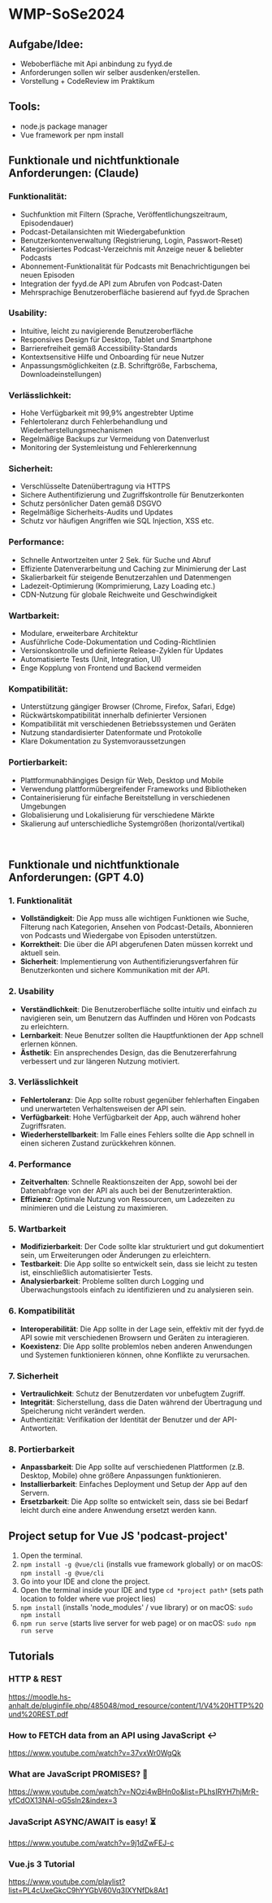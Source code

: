 # WMP-SoSe2024

## Aufgabe/Idee:
- Weboberfläche mit Api anbindung zu fyyd.de
- Anforderungen sollen wir selber ausdenken/erstellen.
- Vorstellung + CodeReview im Praktikum

## Tools:
- node.js package manager
- Vue framework per npm install

## Funktionale und nichtfunktionale Anforderungen:  (Claude)<br>

### Funktionalität:
-	Suchfunktion mit Filtern (Sprache, Veröffentlichungszeitraum, Episodendauer)
-	Podcast-Detailansichten mit Wiedergabefunktion
-	Benutzerkontenverwaltung (Registrierung, Login, Passwort-Reset)
-	Kategorisiertes Podcast-Verzeichnis mit Anzeige neuer & beliebter Podcasts
-	Abonnement-Funktionalität für Podcasts mit Benachrichtigungen bei neuen Episoden
-	Integration der fyyd.de API zum Abrufen von Podcast-Daten
-	Mehrsprachige Benutzeroberfläche basierend auf fyyd.de Sprachen
### Usability:
-	Intuitive, leicht zu navigierende Benutzeroberfläche
-	Responsives Design für Desktop, Tablet und Smartphone
-	Barrierefreiheit gemäß Accessibility-Standards
-	Kontextsensitive Hilfe und Onboarding für neue Nutzer
-	Anpassungsmöglichkeiten (z.B. Schriftgröße, Farbschema, Downloadeinstellungen)
### Verlässlichkeit:
-	Hohe Verfügbarkeit mit 99,9% angestrebter Uptime
-	Fehlertoleranz durch Fehlerbehandlung und Wiederherstellungsmechanismen
-	Regelmäßige Backups zur Vermeidung von Datenverlust
-	Monitoring der Systemleistung und Fehlererkennung
### Sicherheit:
-	Verschlüsselte Datenübertragung via HTTPS
-	Sichere Authentifizierung und Zugriffskontrolle für Benutzerkonten
-	Schutz persönlicher Daten gemäß DSGVO
-	Regelmäßige Sicherheits-Audits und Updates
-	Schutz vor häufigen Angriffen wie SQL Injection, XSS etc.
### Performance:
-	Schnelle Antwortzeiten unter 2 Sek. für Suche und Abruf
-	Effiziente Datenverarbeitung und Caching zur Minimierung der Last
-	Skalierbarkeit für steigende Benutzerzahlen und Datenmengen
-	Ladezeit-Optimierung (Komprimierung, Lazy Loading etc.)
-	CDN-Nutzung für globale Reichweite und Geschwindigkeit
### Wartbarkeit:
-	Modulare, erweiterbare Architektur
-	Ausführliche Code-Dokumentation und Coding-Richtlinien
-	Versionskontrolle und definierte Release-Zyklen für Updates
-	Automatisierte Tests (Unit, Integration, UI)
-	Enge Kopplung von Frontend und Backend vermeiden
### Kompatibilität:
-	Unterstützung gängiger Browser (Chrome, Firefox, Safari, Edge)
-	Rückwärtskompatibilität innerhalb definierter Versionen
-	Kompatibilität mit verschiedenen Betriebssystemen und Geräten
-	Nutzung standardisierter Datenformate und Protokolle
-	Klare Dokumentation zu Systemvoraussetzungen
### Portierbarkeit:
-	Plattformunabhängiges Design für Web, Desktop und Mobile
-	Verwendung plattformübergreifender Frameworks und Bibliotheken
-	Containerisierung für einfache Bereitstellung in verschiedenen Umgebungen
-	Globalisierung und Lokalisierung für verschiedene Märkte
-	Skalierung auf unterschiedliche Systemgrößen (horizontal/vertikal)

<br>

## Funktionale und nichtfunktionale Anforderungen:  (GPT 4.0)<br>

### 1. Funktionalität
-	**Vollständigkeit**: Die App muss alle wichtigen Funktionen wie Suche, Filterung nach Kategorien,    Ansehen von Podcast-Details, Abonnieren von Podcasts und Wiedergabe von Episoden unterstützen.
-	**Korrektheit**: Die über die API abgerufenen Daten müssen korrekt und aktuell sein.
-	**Sicherheit**: Implementierung von Authentifizierungsverfahren für Benutzerkonten und sichere Kommunikation mit der API.

### 2. Usability
-	**Verständlichkeit**: Die Benutzeroberfläche sollte intuitiv und einfach zu navigieren sein, um     Benutzern das Auffinden und Hören von Podcasts zu erleichtern.
-	**Lernbarkeit**: Neue Benutzer sollten die Hauptfunktionen der App schnell erlernen können.
-	**Ästhetik**: Ein ansprechendes Design, das die Benutzererfahrung verbessert und zur längeren Nutzung motiviert.

### 3. Verlässlichkeit
-	**Fehlertoleranz**: Die App sollte robust gegenüber fehlerhaften Eingaben und unerwarteten Verhaltensweisen der API sein.
-	**Verfügbarkeit**: Hohe Verfügbarkeit der App, auch während hoher Zugriffsraten.
-	**Wiederherstellbarkeit**: Im Falle eines Fehlers sollte die App schnell in einen sicheren Zustand zurückkehren können.

### 4. Performance
-	**Zeitverhalten**: Schnelle Reaktionszeiten der App, sowohl bei der Datenabfrage von der API als auch bei der Benutzerinteraktion.
-	**Effizienz**: Optimale Nutzung von Ressourcen, um Ladezeiten zu minimieren und die Leistung zu maximieren.

### 5. Wartbarkeit
-	**Modifizierbarkeit**: Der Code sollte klar strukturiert und gut dokumentiert sein, um Erweiterungen oder Änderungen zu erleichtern.
-	**Testbarkeit**: Die App sollte so entwickelt sein, dass sie leicht zu testen ist, einschließlich automatisierter Tests.
-	**Analysierbarkeit**: Probleme sollten durch Logging und Überwachungstools einfach zu identifizieren und zu analysieren sein.

### 6. Kompatibilität
-	**Interoperabilität**: Die App sollte in der Lage sein, effektiv mit der fyyd.de API sowie mit verschiedenen Browsern und Geräten zu interagieren.
-	**Koexistenz**: Die App sollte problemlos neben anderen Anwendungen und Systemen funktionieren können, ohne Konflikte zu verursachen.

### 7. Sicherheit
-	**Vertraulichkeit**: Schutz der Benutzerdaten vor unbefugtem Zugriff.
-	**Integrität**: Sicherstellung, dass die Daten während der Übertragung und Speicherung nicht verändert werden.
-	Authentizität: Verifikation der Identität der Benutzer und der API-Antworten.

### 8. Portierbarkeit
-	**Anpassbarkeit**: Die App sollte auf verschiedenen Plattformen (z.B. Desktop, Mobile) ohne größere Anpassungen funktionieren.
-	**Installierbarkeit**: Einfaches Deployment und Setup der App auf den Servern.
-	**Ersetzbarkeit**: Die App sollte so entwickelt sein, dass sie bei Bedarf leicht durch eine andere Anwendung ersetzt werden kann.

## Project setup for Vue JS 'podcast-project'
1. Open the terminal.
2. ```npm install -g @vue/cli``` (installs vue framework globally) or on macOS: ```npm install -g @vue/cli```
3. Go into your IDE and clone the project.
4. Open the terminal inside your IDE and type ```cd *project path*``` (sets path location to folder where vue project lies)
5. ```npm install``` (installs 'node_modules' / vue library) or on macOS: ```sudo npm install```
6. ```npm run serve``` (starts live server for web page) or on macOS: ```sudo npm run serve```

## Tutorials
### HTTP & REST
https://moodle.hs-anhalt.de/pluginfile.php/485048/mod_resource/content/1/V4%20HTTP%20und%20REST.pdf
### How to FETCH data from an API using JavaScript ↩️
https://www.youtube.com/watch?v=37vxWr0WgQk
### What are JavaScript PROMISES? 🤞
https://www.youtube.com/watch?v=NOzi4wBHn0o&list=PLhsIRYH7hjMrR-yfCdOX13NAI-oG5sIn2&index=3
### JavaScript ASYNC/AWAIT is easy! ⏳
https://www.youtube.com/watch?v=9j1dZwFEJ-c
### Vue.js 3 Tutorial
https://www.youtube.com/playlist?list=PL4cUxeGkcC9hYYGbV60Vq3IXYNfDk8At1